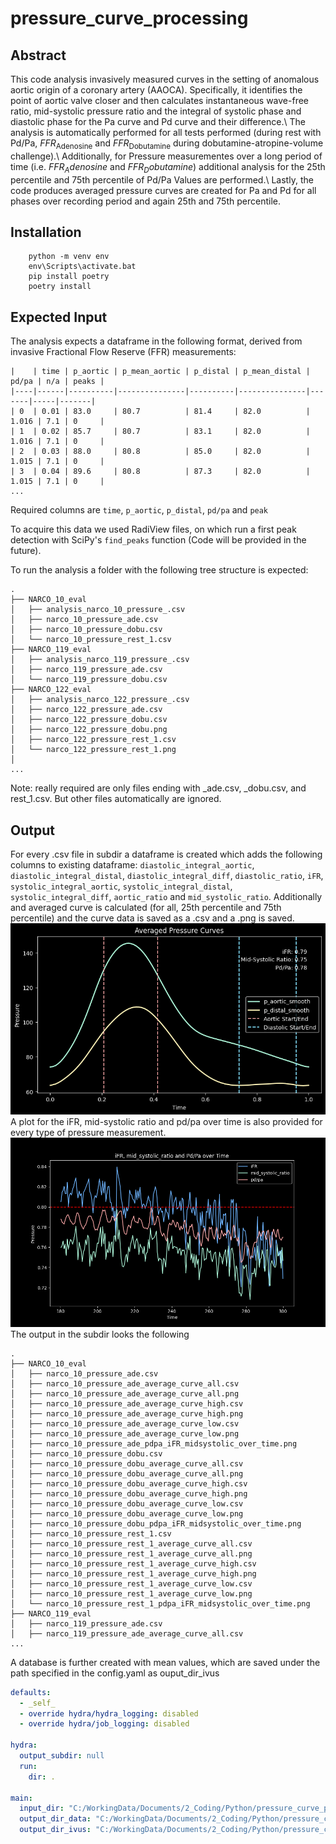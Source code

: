 # pressure_curve_processing
## Abstract
This code analysis invasively measured curves in the setting of anomalous aortic origin of a coronary artery (AAOCA). Specifically, it identifies the point of aortic valve closer and then calculates instantaneous wave-free ratio, mid-systolic pressure ratio and the integral of systolic phase and diastolic phase for the Pa curve and Pd curve and their difference.\\
The analysis is automatically performed for all tests performed (during rest with Pd/Pa, $FFR_\text{Adenosine}$ and $FFR_\text{Dobutamine}$ during dobutamine-atropine-volume challenge).\\
Additionally, for Pressure measurementes over a long period of time (i.e. $FFR_Adenosine$ and $FFR_Dobutamine$) additional analysis for the 25th percentile and 75th percentile of Pd/Pa Values are performed.\\
Lastly, the code produces averaged pressure curves are created for Pa and Pd for all phases over recording period and again 25th and 75th percentile.

## Installation

```shell
    python -m venv env
    env\Scripts\activate.bat
    pip install poetry
    poetry install
```

## Expected Input

The analysis expects a dataframe in the following format, derived from invasive Fractional Flow Reserve (FFR) measurements:
```
|    | time | p_aortic | p_mean_aortic | p_distal | p_mean_distal | pd/pa | n/a | peaks |
|----|------|----------|---------------|----------|---------------|-------|-----|-------|
| 0  | 0.01 | 83.0     | 80.7          | 81.4     | 82.0          | 1.016 | 7.1 | 0     |
| 1  | 0.02 | 85.7     | 80.7          | 83.1     | 82.0          | 1.016 | 7.1 | 0     |
| 2  | 0.03 | 88.0     | 80.8          | 85.0     | 82.0          | 1.015 | 7.1 | 0     |
| 3  | 0.04 | 89.6     | 80.8          | 87.3     | 82.0          | 1.015 | 7.1 | 0     |
...
```
Required columns are `time`, `p_aortic`, `p_distal`, `pd/pa` and `peak`

To acquire this data we used RadiView files, on which run a first peak detection with SciPy's `find_peaks` function (Code will be provided in the future).

To run the analysis a folder with the following tree structure is expected:
```
.
├── NARCO_10_eval
│   ├── analysis_narco_10_pressure_.csv
│   ├── narco_10_pressure_ade.csv
│   ├── narco_10_pressure_dobu.csv
│   └── narco_10_pressure_rest_1.csv
├── NARCO_119_eval
│   ├── analysis_narco_119_pressure_.csv
│   ├── narco_119_pressure_ade.csv
│   └── narco_119_pressure_dobu.csv
├── NARCO_122_eval
│   ├── analysis_narco_122_pressure_.csv
│   ├── narco_122_pressure_ade.csv
│   ├── narco_122_pressure_dobu.csv
│   ├── narco_122_pressure_dobu.png
│   ├── narco_122_pressure_rest_1.csv
│   └── narco_122_pressure_rest_1.png
│   
...
```
Note: really required are only files ending with _ade.csv, _dobu.csv, and rest_1.csv. But other files automatically are ignored.

## Output
For every .csv file in subdir a dataframe is created which adds the following columns to existing dataframe: `diastolic_integral_aortic`,  `diastolic_integral_distal`, `diastolic_integral_diff`, `diastolic_ratio`, `iFR`, `systolic_integral_aortic`, `systolic_integral_distal`, `systolic_integral_diff`, `aortic_ratio` and `mid_systolic_ratio`.
Additionally and averaged curve is calculated (for all, 25th percentile and 75th percentile) and the curve data is saved as a .csv and a .png is saved.
![Average Curve Plot All](average_curve_plot_all.png)
A plot for the iFR, mid-systolic ratio and pd/pa over time is also provided for every type of pressure measurement.
![Pressure over Time (Dobutamine)](ifr_plot.png)
The output in the subdir looks the following
```
.
├── NARCO_10_eval
│   ├── narco_10_pressure_ade.csv
│   ├── narco_10_pressure_ade_average_curve_all.csv
│   ├── narco_10_pressure_ade_average_curve_all.png
│   ├── narco_10_pressure_ade_average_curve_high.csv
│   ├── narco_10_pressure_ade_average_curve_high.png
│   ├── narco_10_pressure_ade_average_curve_low.csv
│   ├── narco_10_pressure_ade_average_curve_low.png
│   ├── narco_10_pressure_ade_pdpa_iFR_midsystolic_over_time.png
│   ├── narco_10_pressure_dobu.csv
│   ├── narco_10_pressure_dobu_average_curve_all.csv
│   ├── narco_10_pressure_dobu_average_curve_all.png
│   ├── narco_10_pressure_dobu_average_curve_high.csv
│   ├── narco_10_pressure_dobu_average_curve_high.png
│   ├── narco_10_pressure_dobu_average_curve_low.csv
│   ├── narco_10_pressure_dobu_average_curve_low.png
│   ├── narco_10_pressure_dobu_pdpa_iFR_midsystolic_over_time.png
│   ├── narco_10_pressure_rest_1.csv
│   ├── narco_10_pressure_rest_1_average_curve_all.csv
│   ├── narco_10_pressure_rest_1_average_curve_all.png
│   ├── narco_10_pressure_rest_1_average_curve_high.csv
│   ├── narco_10_pressure_rest_1_average_curve_high.png
│   ├── narco_10_pressure_rest_1_average_curve_low.csv
│   ├── narco_10_pressure_rest_1_average_curve_low.png
│   └── narco_10_pressure_rest_1_pdpa_iFR_midsystolic_over_time.png
├── NARCO_119_eval
│   ├── narco_119_pressure_ade.csv
│   ├── narco_119_pressure_ade_average_curve_all.csv
...
```
A database is further created with mean values, which are saved under the path specified in the config.yaml as ouput_dir_ivus
```yaml
defaults:
  - _self_
  - override hydra/hydra_logging: disabled
  - override hydra/job_logging: disabled

hydra:
  output_subdir: null
  run:
    dir: .

main:
  input_dir: "C:/WorkingData/Documents/2_Coding/Python/pressure_curve_processing/test"
  output_dir_data: "C:/WorkingData/Documents/2_Coding/Python/pressure_curve_processing/test/processed"
  output_dir_ivus: "C:/WorkingData/Documents/2_Coding/Python/pressure_curve_processing/output/ivus"
```
